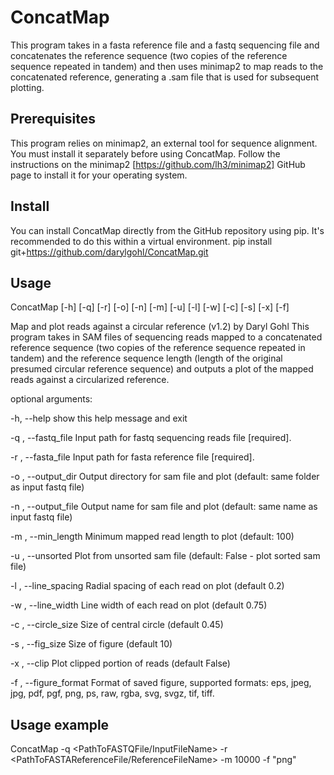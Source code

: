 # ConcatMap
This program takes in a fasta reference file and a fastq sequencing file and concatenates the reference sequence (two copies of the reference sequence repeated in tandem) and then uses minimap2 to map reads to the concatenated reference, generating a .sam file that is used for subsequent plotting.

## Prerequisites
This program relies on minimap2, an external tool for sequence alignment. You must install it separately before using ConcatMap. Follow the instructions on the minimap2 [https://github.com/lh3/minimap2] GitHub page to install it for your operating system.

## Install
You can install ConcatMap directly from the GitHub repository using pip. It's recommended to do this within a virtual environment.
pip install git+https://github.com/darylgohl/ConcatMap.git

## Usage
ConcatMap [-h] [-q] [-r] [-o] [-n] [-m] [-u] [-l] [-w] [-c] [-s] [-x] [-f]

Map and plot reads against a circular reference (v1.2) by Daryl Gohl This
program takes in SAM files of sequencing reads mapped to a concatenated
reference sequence (two copies of the reference sequence repeated in tandem)
and the reference sequence length (length of the original presumed circular
reference sequence) and outputs a plot of the mapped reads against a
circularized reference.

optional arguments:

  -h, --help            show this help message and exit

  -q , --fastq_file     Input path for fastq sequencing reads file [required].

  -r , --fasta_file     Input path for fasta reference file [required].

  -o , --output_dir     Output directory for sam file and plot (default: same folder as input fastq file)

  -n , --output_file    Output name for sam file and plot (default: same name as input fastq file)

  -m , --min_length     Minimum mapped read length to plot (default: 100)
  
  -u , --unsorted     Plot from unsorted sam file (default: False - plot sorted sam file)

  -l , --line_spacing   Radial spacing of each read on plot (default 0.2)

  -w , --line_width     Line width of each read on plot (default 0.75)

  -c , --circle_size    Size of central circle (default 0.45)

  -s , --fig_size       Size of figure (default 10)

  -x , --clip           Plot clipped portion of reads (default False)

  -f , --figure_format	Format of saved figure, supported formats: eps, jpeg, jpg, pdf, pgf, png, ps, raw, rgba, svg, svgz, tif, tiff.
                        
## Usage example
ConcatMap -q <PathToFASTQFile/InputFileName> -r <PathToFASTAReferenceFile/ReferenceFileName> -m 10000 -f "png"

